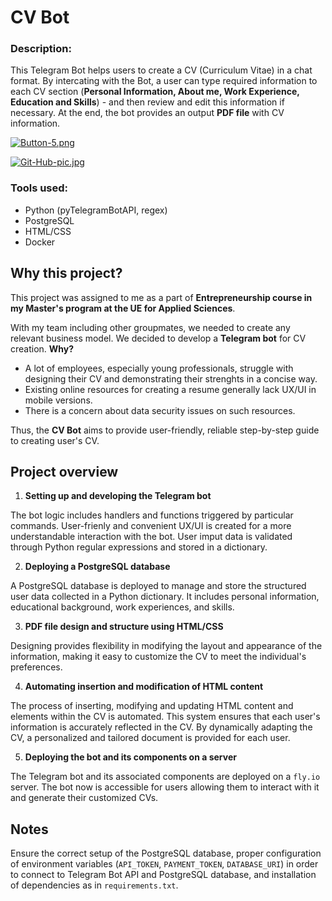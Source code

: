 # CV Bot

### **Description:**

This Telegram Bot helps users to create a CV (Curriculum Vitae) in a chat format. By intercating with the Bot, a user can type required information to each CV section (**Personal Information, About me, Work Experience, Education and Skills**) - and then review and edit this information if necessary. 
At the end, the bot provides an output **PDF file** with CV information. 

[![Button-5.png](https://i.postimg.cc/Zq57h51F/Button-5.png)](https://t.me/thebest_cv_bot)

[![Git-Hub-pic.jpg](https://i.postimg.cc/NM9Qz0NH/Git-Hub-pic.jpg)](https://postimg.cc/xJQrk9Vf)

### **Tools used:**

- Python (pyTelegramBotAPI, regex)
- PostgreSQL
- HTML/CSS
- Docker

## **Why this project?**

This project was assigned to me as a part of **Entrepreneurship course in my Master's program at the UE for Applied Sciences**. 

With my team including other groupmates, we needed to create any relevant business model. 
We decided to develop a **Telegram bot** for CV creation. **Why?**

- A lot of employees, especially young professionals, struggle with designing their CV and demonstrating their strenghts in a concise way. 
- Existing online resources for creating a resume generally lack UX/UI in mobile versions.
- There is a concern about data security issues on such resources.

Thus, the **CV Bot** aims to provide user-friendly, reliable step-by-step guide to creating user's CV. 

## **Project overview**

1. **Setting up and developing the Telegram bot**

The bot logic includes handlers and functions triggered by particular commands. User-frienly and convenient UX/UI is created for a more understandable interaction with the bot. User imput data is validated
through Python regular expressions and stored in a dictionary.

2. **Deploying a PostgreSQL database**

A PostgreSQL database is deployed to manage and store the structured user data collected in a Python dictionary. It includes personal information, educational background, work experiences, and skills. 

3. **PDF file design and structure using HTML/CSS**

Designing provides flexibility in modifying the layout and appearance of the information, making it easy to customize the CV to meet the individual's preferences. 

4. **Automating insertion and modification of HTML content**

The process of inserting, modifying and updating HTML content and elements within the CV is automated. This system ensures that each user's information is accurately reflected in the CV. By dynamically adapting the CV, a personalized and tailored document is provided for each user.

5. **Deploying the bot and its components on a server**

The Telegram bot and its associated components are deployed on a `fly.io` server. The bot now is accessible for users allowing them to interact with it and generate their customized CVs. 

## **Notes**

Ensure the correct setup of the PostgreSQL database, proper configuration of environment variables (`API_TOKEN`, `PAYMENT_TOKEN`, `DATABASE_URI`) in order to connect to Telegram Bot API and PostgreSQL database, and installation of dependencies as in `requirements.txt`. 






